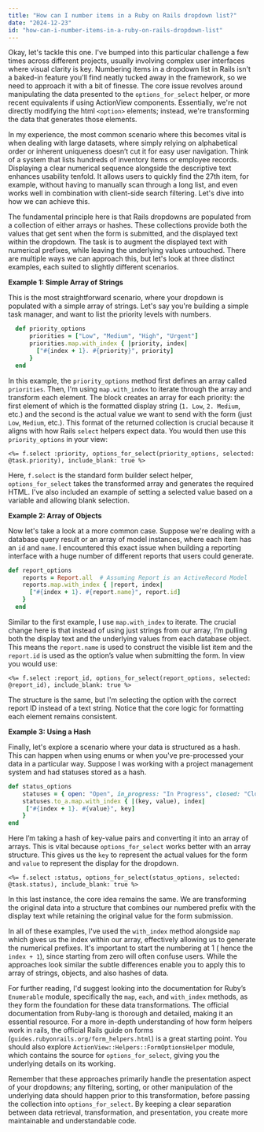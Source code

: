 ```yaml
---
title: "How can I number items in a Ruby on Rails dropdown list?"
date: "2024-12-23"
id: "how-can-i-number-items-in-a-ruby-on-rails-dropdown-list"
---
```


Okay, let's tackle this one. I've bumped into this particular challenge a few times across different projects, usually involving complex user interfaces where visual clarity is key. Numbering items in a dropdown list in Rails isn't a baked-in feature you'll find neatly tucked away in the framework, so we need to approach it with a bit of finesse. The core issue revolves around manipulating the data presented to the `options_for_select` helper, or more recent equivalents if using ActionView components. Essentially, we're not directly modifying the html `<option>` elements; instead, we're transforming the data that generates those elements.

In my experience, the most common scenario where this becomes vital is when dealing with large datasets, where simply relying on alphabetical order or inherent uniqueness doesn’t cut it for easy user navigation. Think of a system that lists hundreds of inventory items or employee records. Displaying a clear numerical sequence alongside the descriptive text enhances usability tenfold. It allows users to quickly find the 27th item, for example, without having to manually scan through a long list, and even works well in combination with client-side search filtering. Let's dive into how we can achieve this.

The fundamental principle here is that Rails dropdowns are populated from a collection of either arrays or hashes. These collections provide both the values that get sent when the form is submitted, and the displayed text within the dropdown. The task is to augment the displayed text with numerical prefixes, while leaving the underlying values untouched. There are multiple ways we can approach this, but let's look at three distinct examples, each suited to slightly different scenarios.

**Example 1: Simple Array of Strings**

This is the most straightforward scenario, where your dropdown is populated with a simple array of strings. Let's say you're building a simple task manager, and want to list the priority levels with numbers.

```ruby
  def priority_options
      priorities = ["Low", "Medium", "High", "Urgent"]
      priorities.map.with_index { |priority, index|
        ["#{index + 1}. #{priority}", priority]
      }
  end
```

In this example, the `priority_options` method first defines an array called `priorities`. Then, I'm using `map.with_index` to iterate through the array and transform each element. The block creates an array for each priority: the first element of which is the formatted display string (`1. Low`, `2. Medium`, etc.) and the second is the actual value we want to send with the form (just `Low`, `Medium`, etc.). This format of the returned collection is crucial because it aligns with how Rails `select` helpers expect data. You would then use this `priority_options` in your view:

```erb
<%= f.select :priority, options_for_select(priority_options, selected: @task.priority), include_blank: true %>
```

Here, `f.select` is the standard form builder select helper, `options_for_select` takes the transformed array and generates the required HTML. I've also included an example of setting a selected value based on a variable and allowing blank selection.

**Example 2: Array of Objects**

Now let's take a look at a more common case. Suppose we're dealing with a database query result or an array of model instances, where each item has an `id` and `name`. I encountered this exact issue when building a reporting interface with a huge number of different reports that users could generate.

```ruby
def report_options
    reports = Report.all  # Assuming Report is an ActiveRecord Model
    reports.map.with_index { |report, index|
      ["#{index + 1}. #{report.name}", report.id]
    }
  end
```

Similar to the first example, I use `map.with_index` to iterate. The crucial change here is that instead of using just strings from our array, I’m pulling both the display text and the underlying values from each database object. This means the `report.name` is used to construct the visible list item and the `report.id` is used as the option’s value when submitting the form. In view you would use:

```erb
<%= f.select :report_id, options_for_select(report_options, selected: @report_id), include_blank: true %>
```

The structure is the same, but I'm selecting the option with the correct report ID instead of a text string. Notice that the core logic for formatting each element remains consistent.

**Example 3: Using a Hash**

Finally, let's explore a scenario where your data is structured as a hash. This can happen when using enums or when you've pre-processed your data in a particular way. Suppose I was working with a project management system and had statuses stored as a hash.

```ruby
def status_options
    statuses = { open: "Open", in_progress: "In Progress", closed: "Closed" }
    statuses.to_a.map.with_index { |(key, value), index|
     ["#{index + 1}. #{value}", key]
    }
end
```

Here I’m taking a hash of key-value pairs and converting it into an array of arrays. This is vital because `options_for_select` works better with an array structure. This gives us the `key` to represent the actual values for the form and `value` to represent the display for the dropdown.

```erb
<%= f.select :status, options_for_select(status_options, selected: @task.status), include_blank: true %>
```

In this last instance, the core idea remains the same. We are transforming the original data into a structure that combines our numbered prefix with the display text while retaining the original value for the form submission.

In all of these examples, I've used the `with_index` method alongside `map` which gives us the index within our array, effectively allowing us to generate the numerical prefixes. It's important to start the numbering at 1 ( hence the `index + 1`), since starting from zero will often confuse users. While the approaches look similar the subtle differences enable you to apply this to array of strings, objects, and also hashes of data.

For further reading, I'd suggest looking into the documentation for Ruby’s `Enumerable` module, specifically the `map`, `each`, and `with_index` methods, as they form the foundation for these data transformations. The official documentation from Ruby-lang is thorough and detailed, making it an essential resource. For a more in-depth understanding of how form helpers work in rails, the official Rails guide on forms (`guides.rubyonrails.org/form_helpers.html`) is a great starting point. You should also explore `ActionView::Helpers::FormOptionsHelper` module, which contains the source for `options_for_select`, giving you the underlying details on its working.

Remember that these approaches primarily handle the presentation aspect of your dropdowns; any filtering, sorting, or other manipulation of the underlying data should happen prior to this transformation, before passing the collection into `options_for_select`. By keeping a clear separation between data retrieval, transformation, and presentation, you create more maintainable and understandable code.
